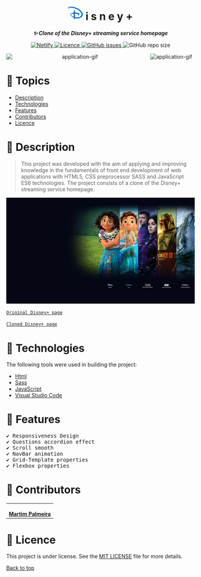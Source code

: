 <h1  align="center"><img width="40" src="https://github.com/martimpalmeira/Disney-Plus/blob/main/assets/img/favicon/faviconDisney.png?raw=true" alt="logo-icon"> i s n e y +</h1>
<p align="center"><b><i>✨ Clone of the Disney+ streaming service homepage</i></b></p>

<p align="center">

<a  href="https://app.netlify.com/sites/lets-food/deploys">
<img alt="Netlify" src="https://img.shields.io/badge/Status-Active-00C7B7?style=for-the-badge&logo=Netlify">
</a>

<a  href="https://github.com/martimpalmeira/Lets-Food/blob/main/LICENSE">
<img src="https://img.shields.io/github/license/martimpalmeira/Lets-Food?style=for-the-badge" alt="Licence">
</a>

<a href="https://github.com/martimpalmeira/Lets-Food/issues">
<img alt="GitHub issues" src="https://img.shields.io/github/issues/martimpalmeira/Lets-Food?color=green&style=for-the-badge">
</a>

<img alt="GitHub repo size" src="https://img.shields.io/github/repo-size/martimpalmeira/Lets-Food?color=blue&style=for-the-badge">

</p>

<p align="center">
<img width="75%" align="left" src="https://github.com/martimpalmeira/Disney-Plus/blob/main/assets/img/desktop-disney+.gif?raw=true" alt="application-gif">
<img width="25%" src="https://github.com/martimpalmeira/Disney-Plus/blob/main/assets/img/Design%20sem%20nome.gif?raw=true" alt="application-gif">
</p>

# 📌 Topics

<!--ts-->

- [Description](#-description)
- [Technologies](#-technologies)
- [Features](#-features)
- [Contributors](#-contributors)
- [Licence](#-licence)
<!--te-->

# 📄 Description



> This project was developed with the aim of applying and improving knowledge in the fundamentals of front end development of web applications with HTML5, CSS preprocessor SASS and JavaScript ES6 technologies. The project consists of a clone of the Disney+ streaming service homepage.

<img align="center" width="100%" src="https://github.com/martimpalmeira/Disney-Plus/blob/main/assets/img/home/home-background-lg.jpeg?raw=true" >


<a href="https://www.disneyplus.com/en-br"> `Original Disney+ page` </a>

<a text-align="center" align="center" href="https://disneyplus-cloned.netlify.app/"> `Cloned Disney+ page` </a>

# 🚀 Technologies

The following tools were used in building the project:

- [Html](https://developer.mozilla.org/en-US/docs/Web/HTML)
- [Sass](https://sass-lang.com/)
- [JavaScript](https://developer.mozilla.org/pt-BR/docs/Web/JavaScript)
- [Visual Studio Code](https://code.visualstudio.com/)

# 🎯 Features

<pre>
✔️ Responsiveness Design
✔️ Questions accordion effect
✔️ Scroll smooth 
✔️ NavBar animation
✔️ Grid-Template properties
✔️ Flexbox properties
</pre>

# 👤 Contributors

<table>
  <tr>
    <td align="center"><a href="https://github.com/martimpalmeira"><img src="https://avatars.githubusercontent.com/u/90350690?s=400&u=2d6ee761e0016bb33bb83e01551764d60c4181f1&v=4" width="100px;" alt=""/><br /><b>Martim Palmeira</b></a><br /><a href="https://github.com/martimpalmeira"></a></td>
  </tr>
</table>

# 📑 Licence

This project is under license. See the <a href="https://github.com/martimpalmeira/Lets-Food/blob/main/LICENSE">MIT LICENSE</a> file for more details.

<a href="#-i-s-n-e-y-">Back to top</a>
